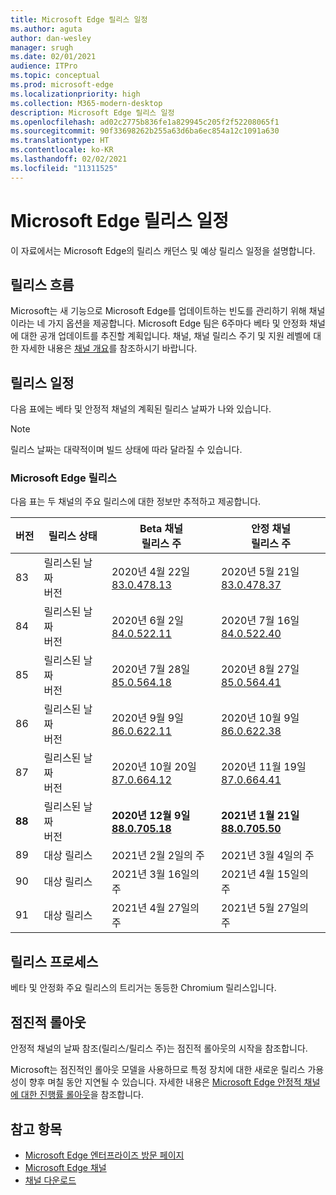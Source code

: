 ```yaml
---
title: Microsoft Edge 릴리스 일정
ms.author: aguta
author: dan-wesley
manager: srugh
ms.date: 02/01/2021
audience: ITPro
ms.topic: conceptual
ms.prod: microsoft-edge
ms.localizationpriority: high
ms.collection: M365-modern-desktop
description: Microsoft Edge 릴리스 일정
ms.openlocfilehash: ad02c2775b836fe1a829945c205f2f52208065f1
ms.sourcegitcommit: 90f33698262b255a63d6ba6ec854a12c1091a630
ms.translationtype: HT
ms.contentlocale: ko-KR
ms.lasthandoff: 02/02/2021
ms.locfileid: "11311525"
---
```

# Microsoft Edge 릴리스 일정

이 자료에서는 Microsoft Edge의 릴리스 캐던스 및 예상 릴리스 일정을 설명합니다.

## 릴리스 흐름

Microsoft는 새 기능으로 Microsoft Edge를 업데이트하는 빈도를 관리하기 위해 채널이라는 네 가지 옵션을 제공합니다. Microsoft Edge 팀은 6주마다 베타 및 안정화 채널에 대한 공개 업데이트를 추진할 계획입니다. 채널, 채널 릴리스 주기 및 지원 레벨에 대한 자세한 내용은 [채널 개요](https://docs.microsoft.com/DeployEdge/microsoft-edge-channels#channel-overview)를 참조하시기 바랍니다.

## 릴리스 일정

다음 표에는 베타 및 안정적 채널의 계획된 릴리스 날짜가 나와 있습니다.

> [!NOTE]
> 릴리스 날짜는 대략적이며 빌드 상태에 따라 달라질 수 있습니다.

### Microsoft Edge 릴리스

다음 표는 두 채널의 주요 릴리스에 대한 정보만 추적하고 제공합니다.

| 버전 | 릴리스 상태 | Beta 채널<br>릴리스 주 | 안정 채널<br>릴리스 주 |
|---------|-----|------|--------|
| 83 | 릴리스된 날짜<br>버전 | 2020년 4월 22일<br>[83.0.478.13](https://docs.microsoft.com/DeployEdge/microsoft-edge-relnote-archive-beta-channel#version-83047813-april-22) | 2020년 5월 21일<br> [83.0.478.37](https://docs.microsoft.com/DeployEdge/microsoft-edge-relnote-archive-stable-channel#version-83047837-may-21) |
| 84 | 릴리스된 날짜<br>버전 | 2020년 6월 2일<br>[84.0.522.11](https://docs.microsoft.com/DeployEdge/microsoft-edge-relnote-archive-beta-channel#version-84052211-june-2) | 2020년 7월 16일<br> [84.0.522.40](https://docs.microsoft.com/DeployEdge/microsoft-edge-relnote-archive-stable-channel#version-84052240-july-16) |
| 85 | 릴리스된 날짜<br>버전 | 2020년 7월 28일<br>[85.0.564.18](https://docs.microsoft.com/DeployEdge/microsoft-edge-relnote-archive-beta-channel#version-85056418-july-28)  | 2020년 8월 27일<br>[85.0.564.41](https://docs.microsoft.com/DeployEdge/microsoft-edge-relnote-stable-channel#version-85056441-august-27) |
| 86 | 릴리스된 날짜<br>버전 | 2020년 9월 9일<br>[86.0.622.11](https://docs.microsoft.com/DeployEdge/microsoft-edge-relnote-beta-channel#version-86062211-september-9) | 2020년 10월 9일<br>[86.0.622.38](https://docs.microsoft.com/deployedge/microsoft-edge-relnote-stable-channel#version-86062238-october-9) |
| 87 | 릴리스된 날짜<br>버전 | 2020년 10월 20일<br>[87.0.664.12](https://docs.microsoft.com/deployedge/microsoft-edge-relnote-beta-channel#version-87066412--october-20) | 2020년 11월 19일<br>[87.0.664.41](https://docs.microsoft.com/deployedge/microsoft-edge-relnote-stable-channel#version-87066441-november-19) |
| **88** | 릴리스된 날짜<br>버전 | **2020년 12월 9일**<br>**[88.0.705.18](https://docs.microsoft.com/deployedge/microsoft-edge-relnote-beta-channel#version-88070518-december-9)** | **2021년 1월 21일**<br>**[88.0.705.50](https://docs.microsoft.com/deployedge/microsoft-edge-relnote-stable-channel#version-88070550-january-21)**|
| 89 | 대상 릴리스 | 2021년 2월 2일의 주 | 2021년 3월 4일의 주 |
| 90 | 대상 릴리스 | 2021년 3월 16일의 주 | 2021년 4월 15일의 주 |
| 91 | 대상 릴리스 | 2021년 4월 27일의 주 | 2021년 5월 27일의 주 |

## 릴리스 프로세스

베타 및 안정화 주요 릴리스의 트리거는 동등한 Chromium 릴리스입니다.

## 점진적 롤아웃

안정적 채널의 날짜 참조(릴리스/릴리스 주)는 점진적 롤아웃의 시작을 참조합니다.

Microsoft는 점진적인 롤아웃 모델을 사용하므로 특정 장치에 대한 새로운 릴리스 가용성이 향후 며칠 동안 지연될 수 있습니다. 자세한 내용은 [Microsoft Edge 안정적 채널에 대한 진행률 롤아웃](microsoft-edge-update-progressive-rollout.md)을 참조합니다.

## 참고 항목

- [Microsoft Edge 엔터프라이즈 방문 페이지](https://aka.ms/EdgeEnterprise)
- [Microsoft Edge 채널](microsoft-edge-channels.md)
- [채널 다운로드](https://www.microsoft.com/edge/business/download)
